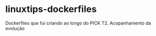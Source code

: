 # linuxtips-dockerfiles
Dockerfiles que fui criando ao longo do PICK T2. Acopanhamento da evolução 
